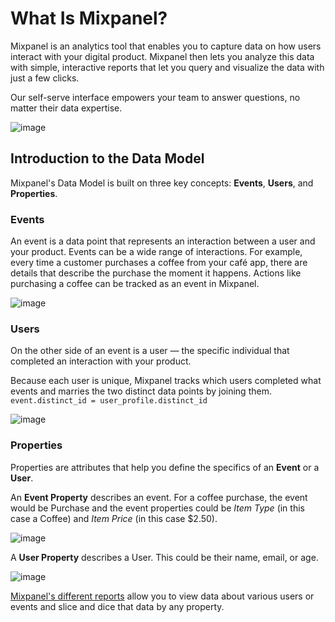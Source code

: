 # What Is Mixpanel?

Mixpanel is an analytics tool that enables you to capture data on how users interact with your digital product. Mixpanel then lets you analyze this data with simple, interactive reports that let you query and visualize the data with just a few clicks.

Our self-serve interface empowers your team to answer questions, no matter their data expertise.

![image](/Mixpanel_Board.png)

## Introduction to the Data Model
Mixpanel's Data Model is built on three key concepts: **Events**, **Users**, and **Properties**.

### Events
An event is a data point that represents an interaction between a user and your product. Events can be a wide range of interactions. For example, every time a customer purchases a coffee from your café app, there are details that describe the purchase the moment it happens. Actions like purchasing a coffee can be tracked as an event in Mixpanel.

![image](/event-1.svg)
### Users
On the other side of an event is a user — the specific individual that completed an interaction with your product.

Because each user is unique, Mixpanel tracks which users completed what events and marries the two distinct data points by joining them. `event.distinct_id = user_profile.distinct_id`

![image](/events-and-users.svg)
### Properties
Properties are attributes that help you define the specifics of an **Event** or a **User**.

An **Event Property** describes an event. For a coffee purchase, the event would be Purchase and the event properties could be *Item Type* (in this case a Coffee) and *Item Price* (in this case $2.50).

![image](/event.svg)

A **User Property** describes a User. This could be their name, email, or age.

![image](/user-profile.svg)

[Mixpanel's different reports](/docs/analysis/reports) allow you to view data about various users or events and slice and dice that data by any property.
